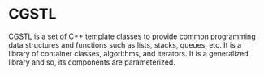 # CGSTL
CGSTL is a set of C++ template classes to provide common programming data structures and functions such as lists, stacks, queues, etc. It is a library of container classes, algorithms, and iterators. It is a generalized library and so, its components are parameterized.
